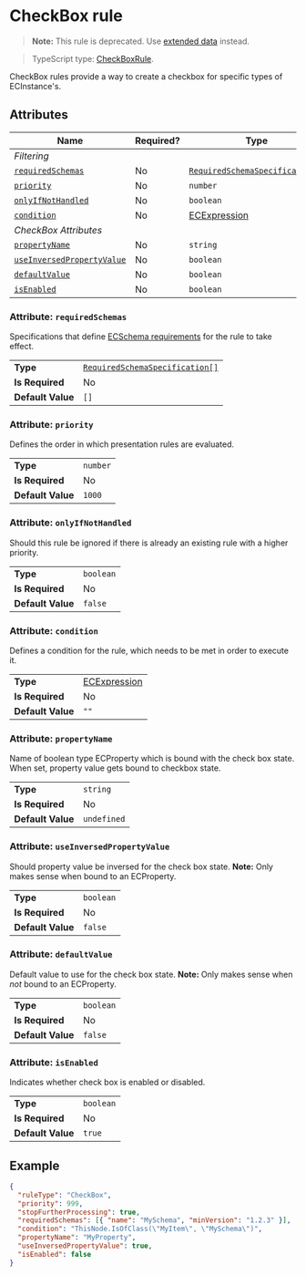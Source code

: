 # CheckBox rule

> **Note:** This rule is deprecated. Use [extended data](./ExtendedDataUsage.md#customize-tree-node-item-checkbox) instead.

> TypeScript type: [CheckBoxRule]($presentation-common).

CheckBox rules provide a way to create a checkbox for specific types of ECInstance's.

## Attributes

| Name                                                              | Required? | Type                                                                 | Default     |
| ----------------------------------------------------------------- | --------- | -------------------------------------------------------------------- | ----------- |
| _Filtering_                                                       |
| [`requiredSchemas`](#attribute-requiredschemas)                   | No        | [`RequiredSchemaSpecification[]`](../RequiredSchemaSpecification.md) | `[]`        |
| [`priority`](#attribute-priority)                                 | No        | `number`                                                             | `1000`      |
| [`onlyIfNotHandled`](#attribute-onlyifnothandled)                 | No        | `boolean`                                                            | `false`     |
| [`condition`](#attribute-condition)                               | No        | [ECExpression](./ECExpressions.md#rule-condition)                    | `""`        |
| _CheckBox Attributes_                                             |
| [`propertyName`](#attribute-propertyname)                         | No        | `string`                                                             | `undefined` |
| [`useInversedPropertyValue`](#attribute-useinversedpropertyvalue) | No        | `boolean`                                                            | `false`     |
| [`defaultValue`](#attribute-defaultvalue)                         | No        | `boolean`                                                            | `false`     |
| [`isEnabled`](#attribute-isenabled)                               | No        | `boolean`                                                            | `true`      |

### Attribute: `requiredSchemas`

Specifications that define [ECSchema requirements](../RequiredSchemaSpecification.md) for the rule to take effect.

|                   |                                                                      |
| ----------------- | -------------------------------------------------------------------- |
| **Type**          | [`RequiredSchemaSpecification[]`](../RequiredSchemaSpecification.md) |
| **Is Required**   | No                                                                   |
| **Default Value** | `[]`                                                                 |

### Attribute: `priority`

Defines the order in which presentation rules are evaluated.

|                   |          |
| ----------------- | -------- |
| **Type**          | `number` |
| **Is Required**   | No       |
| **Default Value** | `1000`   |

### Attribute: `onlyIfNotHandled`

Should this rule be ignored if there is already an existing rule with a higher priority.

|                   |           |
| ----------------- | --------- |
| **Type**          | `boolean` |
| **Is Required**   | No        |
| **Default Value** | `false`   |

### Attribute: `condition`

Defines a condition for the rule, which needs to be met in order to execute it.

|                   |                                                   |
| ----------------- | ------------------------------------------------- |
| **Type**          | [ECExpression](./ECExpressions.md#rule-condition) |
| **Is Required**   | No                                                |
| **Default Value** | `""`                                              |

### Attribute: `propertyName`

Name of boolean type ECProperty which is bound with the check box state. When set, property value gets bound to checkbox state.

|                   |             |
| ----------------- | ----------- |
| **Type**          | `string`    |
| **Is Required**   | No          |
| **Default Value** | `undefined` |

### Attribute: `useInversedPropertyValue`

Should property value be inversed for the check box state. **Note:** Only makes sense when bound to an ECProperty.

|                   |           |
| ----------------- | --------- |
| **Type**          | `boolean` |
| **Is Required**   | No        |
| **Default Value** | `false`   |

### Attribute: `defaultValue`

Default value to use for the check box state. **Note:** Only makes sense when _not_ bound to an ECProperty.

|                   |           |
| ----------------- | --------- |
| **Type**          | `boolean` |
| **Is Required**   | No        |
| **Default Value** | `false`   |

### Attribute: `isEnabled`

Indicates whether check box is enabled or disabled.

|                   |           |
| ----------------- | --------- |
| **Type**          | `boolean` |
| **Is Required**   | No        |
| **Default Value** | `true`    |

## Example

```JSON
{
  "ruleType": "CheckBox",
  "priority": 999,
  "stopFurtherProcessing": true,
  "requiredSchemas": [{ "name": "MySchema", "minVersion": "1.2.3" }],
  "condition": "ThisNode.IsOfClass(\"MyItem\", \"MySchema\")",
  "propertyName": "MyProperty",
  "useInversedPropertyValue": true,
  "isEnabled": false
}
```
